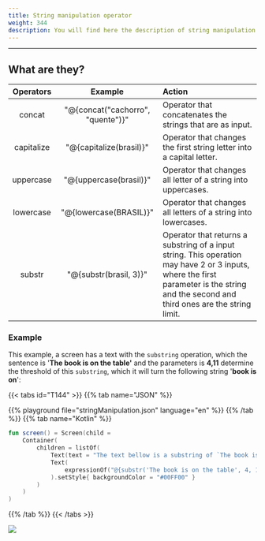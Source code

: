 ```yaml
---
title: String manipulation operator
weight: 344
description: You will find here the description of string manipulation operator
---
```


---

## What are they? 

| Operators | Example | Action |
| :---: | :---: | :--- |
| concat | "@{concat\("cachorro", "quente"\)}" | Operator that concatenates the strings that are as input. |
| capitalize | "@{capitalize\(brasil\)}" | Operator that changes the first string letter into a capital letter. |
| uppercase | "@{uppercase\(brasil\)}" | Operator that changes all letter of a string into uppercases.  |
| lowercase | "@{lowercase\(BRASIL\)}" | Operator that changes all letters of a string into lowercases.  |
| substr | "@{substr\(brasil, 3\)}" | Operator that returns a substring of a input string. This operation may have 2 or 3 inputs, where the first parameter is the string  and the second and third ones are the string limit.  |

### Example

This example, a screen has a text with the `substring` operation, which the sentence is '**The book is on the table'** and the parameters is **4,11** determine the threshold of this `substring`, which it will turn the following string '**book is on**': 

{{< tabs id="T144" >}}
{{% tab name="JSON" %}}
<!-- json-playground:stringManipulation.json
{
  "_beagleComponent_" : "beagle:screenComponent",
  "child" : {
    "_beagleComponent_" : "beagle:container",
    "children" : [ {
      "_beagleComponent_" : "beagle:text",
      "text" : "The text bellow is a substring of `The book is on the table`."
    }, {
      "_beagleComponent_" : "beagle:text",
      "text" : "@{substr('The book is on the table', 4, 11)}",
      "style" : {
        "backgroundColor" : "#00FF00"
      }
    } ]
  }
}
-->
{{% playground file="stringManipulation.json" language="en" %}}
{{% /tab %}}
{{% tab name="Kotlin" %}}
```kotlin
fun screen() = Screen(child = 
    Container(
        children = listOf(
            Text(text = "The text bellow is a substring of `The book is on the table`."),
            Text(
                expressionOf("@{substr('The book is on the table', 4, 11)}")
            ).setStyle{ backgroundColor = "#00FF00" }
        )
    )
)
```
{{% /tab %}}
{{< /tabs >}}

![](/shared/string.png)
